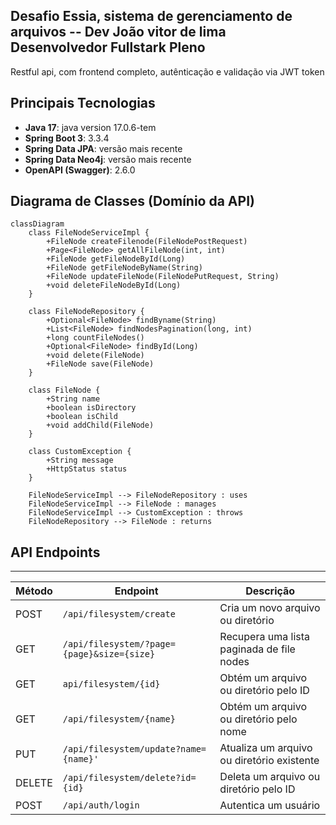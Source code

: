 ## Desafio Essia, sistema de gerenciamento de arquivos -- Dev João vitor de lima Desenvolvedor Fullstark Pleno

Restful api, com frontend completo, autênticação e validação via JWT token

## Principais Tecnologias

- **Java 17**: java version 17.0.6-tem
- **Spring Boot 3**: 3.3.4
- **Spring Data JPA**: versão mais recente
- **Spring Data Neo4j**: versão mais recente
 - **OpenAPI (Swagger)**: 2.6.0

## Diagrama de Classes (Domínio da API)
```mermaid
classDiagram
    class FileNodeServiceImpl {
        +FileNode createFilenode(FileNodePostRequest)
        +Page<FileNode> getAllFileNode(int, int)
        +FileNode getFileNodeById(Long)
        +FileNode getFileNodeByName(String)
        +FileNode updateFileNode(FileNodePutRequest, String)
        +void deleteFileNodeById(Long)
    }

    class FileNodeRepository {
        +Optional<FileNode> findByname(String)
        +List<FileNode> findNodesPagination(long, int)
        +long countFileNodes()
        +Optional<FileNode> findById(Long)
        +void delete(FileNode)
        +FileNode save(FileNode)
    }

    class FileNode {
        +String name
        +boolean isDirectory
        +boolean isChild
        +void addChild(FileNode)
    }

    class CustomException {
        +String message
        +HttpStatus status
    }

    FileNodeServiceImpl --> FileNodeRepository : uses
    FileNodeServiceImpl --> FileNode : manages
    FileNodeServiceImpl --> CustomException : throws
    FileNodeRepository --> FileNode : returns
```


## API Endpoints
-------------

| Método | Endpoint                                   | Descrição                                   |
|--------|--------------------------------------------|---------------------------------------------|
| POST   | `/api/filesystem/create`                     | Cria um novo arquivo ou diretório           |
| GET    | `/api/filesystem/?page={page}&size={size}`   | Recupera uma lista paginada de file nodes   |
| GET    | `api/filesystem/{id}`                        | Obtém um arquivo ou diretório pelo ID       |
| GET    | `/api/filesystem/{name}`                     | Obtém um arquivo ou diretório pelo nome     |
| PUT    | `/api/filesystem/update?name={name}'`        | Atualiza um arquivo ou diretório existente  |
| DELETE | `/api/filesystem/delete?id={id}`             | Deleta um arquivo ou diretório pelo ID      |
| POST   | `/api/auth/login`                            | Autentica um usuário                        |
